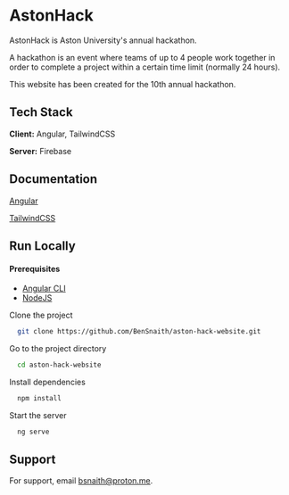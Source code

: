 
# AstonHack

AstonHack is Aston University's annual hackathon.

A hackathon is an event where teams of up to 4 people work together in order to complete a project within a certain time limit (normally 24 hours).

This website has been created for the 10th annual hackathon.


## Tech Stack

**Client:** Angular, TailwindCSS

**Server:** Firebase


## Documentation

[Angular](https://angular.dev/)

[TailwindCSS](https://tailwindcss.com/)




## Run Locally
#### Prerequisites

- [Angular CLI](https://angular.dev/tools/cli)
- [NodeJS](https://nodejs.org/en)

Clone the project

```bash
  git clone https://github.com/BenSnaith/aston-hack-website.git
```

Go to the project directory

```bash
  cd aston-hack-website
```

Install dependencies

```bash
  npm install
```

Start the server

```bash
  ng serve
```


## Support

For support, email bsnaith@proton.me.
